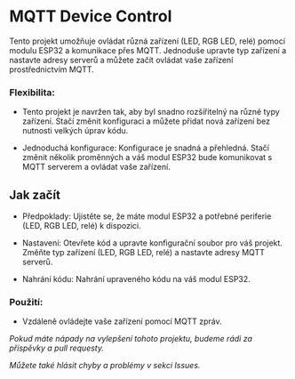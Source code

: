# MQTT Device Control

Tento projekt umožňuje ovládat různá zařízení (LED, RGB LED, relé) pomocí modulu ESP32 a komunikace přes MQTT. Jednoduše upravte typ zařízení a nastavte adresy serverů a můžete začít ovládat vaše zařízení prostřednictvím MQTT.

### Flexibilita:
- Tento projekt je navržen tak, aby byl snadno rozšířitelný na různé typy zařízení. Stačí změnit konfiguraci a můžete přidat nová zařízení bez nutnosti velkých úprav kódu.

- Jednoduchá konfigurace: Konfigurace je snadná a přehledná. Stačí změnit několik proměnných a váš modul ESP32 bude komunikovat s MQTT serverem a ovládat vaše zařízení.

## Jak začít
- Předpoklady: Ujistěte se, že máte modul ESP32 a potřebné periferie (LED, RGB LED, relé) k dispozici.

- Nastavení: Otevřete kód a upravte konfigurační soubor pro váš projekt. Změňte typ zařízení (LED, RGB LED, relé) a nastavte adresy MQTT serverů.

- Nahrání kódu: Nahrání upraveného kódu na váš modul ESP32.

### Použití:
- Vzdáleně ovládejte vaše zařízení pomocí MQTT zpráv.


_Pokud máte nápady na vylepšení tohoto projektu, budeme rádi za příspěvky a pull requesty._

_Můžete také hlásit chyby a problémy v sekci Issues._
